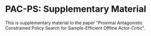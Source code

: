 # PAC-PS: Supplementary Material
This is supplementary material to the paper "Proximal Antagonistic Constrained Policy Search for Sample-Efficient Offline Actor-Critic".
